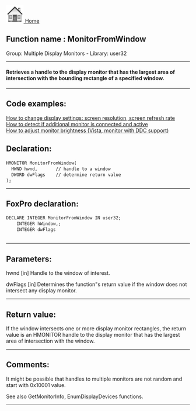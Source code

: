 [<img src="../../images/home.png"> Home ](https://github.com/VFPX/Win32API)  

## Function name : MonitorFromWindow
Group: Multiple Display Monitors - Library: user32    
***  


#### Retrieves a handle to the display monitor that has the largest area of intersection with the bounding rectangle of a specified window.

***  


## Code examples:
[How to change display settings: screen resolution, screen refresh rate](../../samples/sample_374.md)  
[How to detect if additional monitor is connected and active](../../samples/sample_542.md)  
[How to adjust monitor brightness (Vista, monitor with DDC support)](../../samples/sample_543.md)  

## Declaration:
```foxpro  
HMONITOR MonitorFromWindow(
  HWND hwnd,       // handle to a window
  DWORD dwFlags    // determine return value
);  
```  
***  


## FoxPro declaration:
```foxpro  
DECLARE INTEGER MonitorFromWindow IN user32;
	INTEGER hWindow,;
	INTEGER dwFlags
  
```  
***  


## Parameters:
hwnd 
[in] Handle to the window of interest. 

dwFlags 
[in] Determines the function"s return value if the window does not intersect any display monitor.   
***  


## Return value:
If the window intersects one or more display monitor rectangles, the return value is an HMONITOR handle to the display monitor that has the largest area of intersection with the window.  
***  


## Comments:
It might be possible that handles to multiple monitors are not random and start with 0x10001 value.  
  
See also GetMonitorInfo, EnumDisplayDevices functions.  
  
***  

